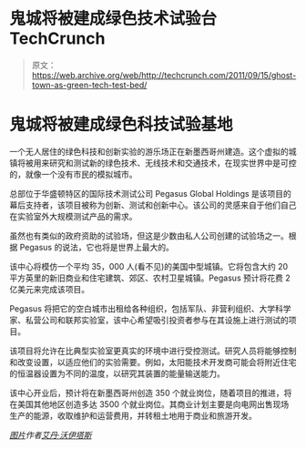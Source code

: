 # 鬼城将被建成绿色技术试验台 TechCrunch

> 原文：<https://web.archive.org/web/http://techcrunch.com/2011/09/15/ghost-town-as-green-tech-test-bed/>

# 鬼城将被建成绿色科技试验基地

一个无人居住的绿色科技和创新实验的游乐场正在新墨西哥州建造。这个虚拟的城镇将被用来研究和测试新的绿色技术、无线技术和交通技术，在现实世界中是可控的，就像一个没有市民的模拟城市。

总部位于华盛顿特区的国际技术测试公司 Pegasus Global Holdings 是该项目的幕后支持者，该项目被称为创新、测试和创新中心。该公司的灵感来自于他们自己在实验室外大规模测试产品的需求。

虽然也有类似的政府资助的试验场，但这是少数由私人公司创建的试验场之一。根据 Pegasus 的说法，它也将是世界上最大的。

该中心将模仿一个平均 35，000 人(看不见)的美国中型城镇。它将包含大约 20 平方英里的新旧商业和住宅建筑、郊区、农村卫星城镇。Pegasus 预计将花费 2 亿美元来完成该项目。

Pegasus 将把它的空白城市出租给各种组织，包括军队、非营利组织、大学科学家、私营公司和联邦实验室，该中心希望吸引投资者参与在其设施上进行测试的项目。

该项目将允许在比典型实验室更真实的环境中进行受控测试。研究人员将能够控制和改变设置，以适应他们的实验需要。例如，太阳能技术开发商可能会将附近住宅的恒温器设置为不同的温度，以研究其装置的能量输送能力。

该中心开业后，预计将在新墨西哥州创造 350 个就业岗位，随着项目的推进，将在美国其他地区创造多达 3500 个就业岗位。其商业计划主要是向电网出售现场生产的能源，收取维护和运营费用，并转租土地用于商业和旅游开发。

*[图片](https://web.archive.org/web/20230203174718/http://www.flickr.com/photos/aidanwojtas/2113719518/)作者[艾丹·沃伊塔斯](https://web.archive.org/web/20230203174718/http://www.flickr.com/photos/aidanwojtas/)*